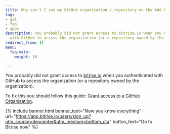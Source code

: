 ```yaml
---
title: Why can't I see my GitHub organization / repository on the Add New App page?
tag:
- git
- faq
- apps
description: You probably did not grant access to bitrise.io when you authenticated
  with GitHub to access the organization (or a repository owned by the organization).
redirect_from: []
menu:
  faq-main:
    weight: 10

---
```

You probably did not grant access to [bitrise.io](https://www.bitrise.io) when you authenticated with GitHub to access the organization (or a repository owned by the organization).

To fix this you should follow this guide: [Grant access to a GitHub Organization](/faq/grant-access-to-github-organization).

{% include banner.html banner_text="Now you know everything" url="https://app.bitrise.io/users/sign_up?utm_source=devcenter&utm_medium=bottom_cta" button_text="Go to Bitrise now" %}